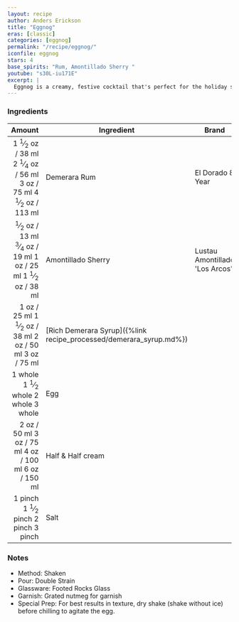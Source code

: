 ```yaml
---
layout: recipe
author: Anders Erickson
title: "Eggnog"
eras: [classic]
categories: [eggnog]
permalink: "/recipe/eggnog/"
iconfile: eggnog
stars: 4
base_spirits: "Rum, Amontillado Sherry "
youtube: "s30L-iu171E"
excerpt: |
  Eggnog is a creamy, festive cocktail that's perfect for the holiday season. It's made with a base of eggs, sugar, milk, and cream, and is typically flavored with spices like nutmeg, cinnamon, and cloves. Alcohol, such as brandy, rum, or bourbon, is often added to give it a kick.
---
```


### Ingredients

|  Amount | Ingredient                                               | Brand                          |
| ------: | -------------------------------------------------------- | ------------------------------ |
|  <span class="onex active">1 <sup>1</sup>&frasl;<sub>2</sub> oz  / 38 ml</span> <span class="onehalfx">2 <sup>1</sup>&frasl;<sub>4</sub> oz  / 56 ml</span> <span class="twox">3 oz  / 75 ml</span> <span class="threex">4 <sup>1</sup>&frasl;<sub>2</sub> oz  / 113 ml</span>| Demerara Rum                                             | El Dorado 8 Year               |
|  <span class="onex active"> <sup>1</sup>&frasl;<sub>2</sub> oz  / 13 ml</span> <span class="onehalfx"> <sup>3</sup>&frasl;<sub>4</sub> oz  / 19 ml</span> <span class="twox">1 oz  / 25 ml</span> <span class="threex">1 <sup>1</sup>&frasl;<sub>2</sub> oz  / 38 ml</span>| Amontillado Sherry                                       | Lustau Amontillado 'Los Arcos' |
|    <span class="onex active">1 oz  / 25 ml</span> <span class="onehalfx">1 <sup>1</sup>&frasl;<sub>2</sub> oz  / 38 ml</span> <span class="twox">2 oz  / 50 ml</span> <span class="threex">3 oz  / 75 ml</span>| [Rich Demerara Syrup]({%link recipe_processed/demerara_syrup.md%}) |
| <span class="onex active">1 whole </span> <span class="onehalfx">1 <sup>1</sup>&frasl;<sub>2</sub> whole </span> <span class="twox">2 whole </span> <span class="threex">3 whole </span>| Egg                                                      |
|    <span class="onex active">2 oz  / 50 ml</span> <span class="onehalfx">3 oz  / 75 ml</span> <span class="twox">4 oz  / 100 ml</span> <span class="threex">6 oz  / 150 ml</span>| Half & Half cream                                        |
| <span class="onex active">1 pinch </span> <span class="onehalfx">1 <sup>1</sup>&frasl;<sub>2</sub> pinch </span> <span class="twox">2 pinch </span> <span class="threex">3 pinch </span>| Salt                                                     |

### Notes

- Method: Shaken
- Pour: Double Strain
- Glassware: Footed Rocks Glass
- Garnish: Grated nutmeg for garnish
- Special Prep: For best results in texture, dry shake (shake without ice) before chilling to agitate the egg.

    
<script type="application/ld+json">
{
  "@context": "https://schema.org",
  "@type": "Recipe",
  "author": "{{ page.author }}",
  "description": "{{ page.excerpt | strip_html | replace: '"', "'" }}",
  "image": "{% for ingredient in site.data[page.iconfile].images.ingredient limit: 1 %}{{ ingredient.url }}{% endfor %}",
  "recipeIngredient": [  " 1.5 oz Demerara Rum",
  " 0.5 oz Amontillado Sherry",
  " 1 oz Rich Demerara Syrup",
  "1 whole Egg ",
  " 2 oz Half & Half cream ",
  "1 pinch Salt"],
  "name": "{{ page.title }}",
  "recipeInstructions": "  {
    '@type': 'HowToStep',
    'text': '- Method: Shaken
'
  },  {
    '@type': 'HowToStep',
    'text': '- Pour: Double Strain
'
  },  {
    '@type': 'HowToStep',
    'text': '- Glassware: Footed Rocks Glass
'
  },  {
    '@type': 'HowToStep',
    'text': '- Garnish: Grated nutmeg for garnish
'
  },  {
    '@type': 'HowToStep',
    'text': '- Special Prep: For best results in texture, dry shake (shake without ice) before chilling to agitate the egg.
'
  }",
  "recipeYield": "1 to 3 cocktails",
  "recipeCategory": "cocktail",
  "aggregateRating": "{%- if page.stars -%}{%- include stars_metadata.html %} out of 5{% else %}NA{%- endif -%}",
  "recipeCuisine": "global",
  "prepTime": "20 minutes",
  "cookTime": "15 second",
  "keywords": "{{ page.title }}, cocktail, {{ page.eras }}, {%- include category_metadata.html -%}, {%- include spirits_metadata.html -%}",
  "nutrition": "NA"
}
</script>

    